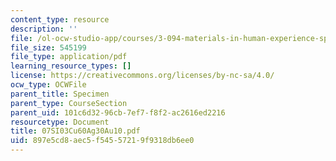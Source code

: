 ```yaml
---
content_type: resource
description: ''
file: /ol-ocw-studio-app/courses/3-094-materials-in-human-experience-spring-2004/897e5cd8aec5f54557219f9318db6ee0_07SI03Cu60Ag30Au10.pdf
file_size: 545199
file_type: application/pdf
learning_resource_types: []
license: https://creativecommons.org/licenses/by-nc-sa/4.0/
ocw_type: OCWFile
parent_title: Specimen
parent_type: CourseSection
parent_uid: 101c6d32-96cb-7ef7-f8f2-ac2616ed2216
resourcetype: Document
title: 07SI03Cu60Ag30Au10.pdf
uid: 897e5cd8-aec5-f545-5721-9f9318db6ee0
---
```


